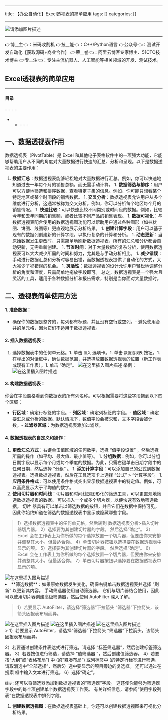 
--- 
title:  【办公自动化】Excel透视表的简单应用 
tags: []
categories: [] 

---
>  
 <img src="https://img-blog.csdnimg.cn/6e2c8c7bccdc41cd911dc26a692693a2.jpeg" alt="请添加图片描述"> 
 <hr> 
 👉博__主👈：米码收割机 👉技__能👈：C++/Python语言 👉公众号👈：测试开发自动化【获取源码+商业合作】 👉荣__誉👈：阿里云博客专家博主、51CTO技术博主 👉专__注👈：专注主流机器人、人工智能等相关领域的开发、测试技术。 


>  
 <h2>Excel透视表的简单应用</h2> 
 <hr> 
  
  
  <h4>目录</h4> 
  - - - - <ul><li><ul><li>- - -  
   </li></ul> 
  </li></ul> 
  
  


## 一、数据透视表作用

数据透视表（PivotTable）是 Excel 和其他电子表格软件中的一项强大功能，它能够帮助用户从不同的角度对大量数据进行快速的汇总、分析和呈现。以下是数据透视表的主要作用：
1.  **数据汇总**：数据透视表能够轻松地对大量数据进行汇总。例如，你可以快速地知道过去一年每个月的销售总额，而无需手动计算。 1.  **数据筛选与排序**：用户可以方便地筛选和排序数据，查看特定子集的信息。例如，你可能只想看某个特定地区或某个时间段的销售数据。 1.  **交叉分析**：数据透视表允许用户从多个维度进行分析，这通常被称为交叉分析。例如，你可以分析每个地区每个月的销售情况。 1.  **快速比较**：可以快速比较不同类别或时间段的数据。例如，比较今年和去年同期的销售额，或者比较不同产品的销售表现。 1.  **数据可视化**：与数据透视表配合使用的数据透视图功能可以帮助用户通过各种图形（如柱状图、饼图、线图等）更直观地展示分析结果。 1.  **创建计算字段**：用户可以基于现有的数据列创建新的计算字段，以执行复杂的计算和分析。 1.  **动态更新**：当原始数据发生更改时，只需简单地刷新数据透视表，所有的汇总和分析都会自动更新，无需重新创建。 1.  **节省时间**：对于大量数据的复杂分析，使用数据透视表可以大大减少所需的时间和努力，尤其是与手动分析相比。 1.  **减少错误**：手动进行数据汇总和分析时容易出错，而数据透视表提供了自动化的方式，大大减少了犯错误的机会。 1.  **灵活性**：数据透视表的设计允许用户轻松地调整分析的角度和深度，只需简单地拖放字段即可。 
总之，数据透视表是一个强大且灵活的工具，适用于各种数据分析和报告需求，特别是当你面对大量数据时。

## 二、透视表简单使用方法

#### 1. 准备数据：
- 确保你的数据是整齐的，每列都有标题，并且没有空行或空列。- 避免使用合并的单元格，因为它们不适用于数据透视表。
#### 2. 插入数据透视表：
1. 选择数据表中的任何单元格。1. 单击 `插入` 选项卡。1. 单击 `数据透视表` 按钮。1. 在弹出的对话框中，确认数据范围，并选择放置数据透视表的位置（新工作表或现有工作表）。1. 单击 “确定”。
<img src="https://img-blog.csdnimg.cn/a7b9808d52f14e38ba7ff256676de743.png" alt="在这里插入图片描述"> 举例： <img src="https://img-blog.csdnimg.cn/7e304faad3e54cd296573cebc3987de9.png" alt="在这里插入图片描述">

#### 3. 构建数据透视表：

你会在字段窗格看到你数据表的所有列名称。可以根据需要将这些字段拖到以下四个区域：
- **行区域**：确定行标签的字段。- **列区域**：确定列标签的字段。- **值区域**：确定要汇总或分析的数据。默认情况下，数值字段会被求和，文本字段会被计数。- **过滤器区域**：为数据透视表添加过滤器。
#### 4. 数据透视表的自定义和操作：
1.  **更改汇总方式**：右键单击值区域的任何数字，选择 “值字段设置” ，然后选择所需的操作（如平均、最大值、最小值等）。 1.  **分组数据**：例如，你可以分组日期字段以显示每个月或每个季度的数据。为此，只需右键单击日期字段中的任何日期，然后选择 “分组” 。 1.  **添加计算字段**：可以添加自己的公式到数据透视表。选择数据透视表，然后在工具选项卡上选择 “公式” &gt; “计算字段”。 1.  **应用条件格式**：可以使用条件格式突出显示数据透视表中的特定值。例如，可以高亮显示大于平均值的数字。 <li> **使用切片器和时间线**：切片器和时间线是图形化的筛选工具，可以更直观地筛选数据透视表的数据。 可以插入一个或多个切片器，以便快速有效地筛选数据。 切片 器具有可以单击以筛选数据的按钮，并且它们在数据中保持可见，因此你始终知道在筛选的数据透视表中显示或隐藏哪些字段。 
  <blockquote> 
   1）选择数据透视表中的任何单元格，然后转到 数据透视表分析&gt;插入切片器切片器。 2）选择要为其创建切片器的字段。 然后选择“确定”。 3）Excel 会在工作表上为你所做的每个选择放置一个切片器，但要由你来安排并调整其大小，但最适合你。 4）单击切片器按钮以选择要在数据透视表中显示的项。 5）选择要为其创建切片器的字段。 然后选择“确定”。 6）Excel 会在工作表上为你所做的每个选择放置一个切片器，但要由你来安排并调整其大小，但最适合你。 7）单击切片器按钮以选择要在数据透视表中显示的项。 
  </blockquote> <img src="https://img-blog.csdnimg.cn/cc5a7c404fb641609910fefe246c8a97.png" alt="在这里插入图片描述"> </li><li> **筛选数据**：如果原始数据发生变化，确保右键单击数据透视表并选择 “刷新” 以更新其内容。 手动筛选器使用自动筛选器。 它们与切片器结合使用，因此可以使用切片器创建高级筛选器，然后使用 AutoFilter 深入了解。 
  <blockquote> 
   1）若要显示 AutoFilter，请选择“筛选器”下拉箭头 “筛选器”下拉箭头，该箭头因报表布局而异。 
  </blockquote> <img src="https://img-blog.csdnimg.cn/32a3ca5211984cb583d21894ed6c39d2.png" alt="在这里插入图片描述"> <img src="https://img-blog.csdnimg.cn/1da00804727e44318709e27edc45b450.png" alt="在这里插入图片描述"> <img src="https://img-blog.csdnimg.cn/9e8603f5cf3640388c5493e7bd192520.png" alt="在这里插入图片描述"> </li>
>  
   1）若要显示 AutoFilter，请选择“筛选器”下拉箭头 “筛选器”下拉箭头，该箭头因报表布局而异。 
  

>  
 2）若要通过创建条件表达式进行筛选，请选择 “标签筛选器”，然后创建标签筛选器。 3）若要按值进行筛选，请选择 “值筛选器 ”，然后创建值筛选器。 4）若要按“大纲”或“表格布局”) 中 (的“紧凑布局”) 或列标签中 (的特定行标签进行筛选，请取消选中“全部选择”，然后5）选中要显示的项目旁边的复选框。 还可以通过在 搜索 框中输入文本进行筛选。 6）选择“确定”。 


`提示`: 还可以将筛选器添加到数据透视表的“筛选器”字段。 这还使你能够为筛选器字段中的每个项创建单个数据透视表工作表。 有关详细信息，请参阅“使用字段列表”在数据透视表中排列字段。
1. **创建数据透视图**：在数据透视表基础上，你还可以创建数据透视图来可视化分析结果。